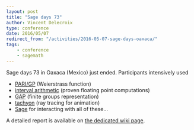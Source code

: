 ```yaml
---
layout: post
title: "Sage days 73"
author: Vincent Delecroix
type: conference
date: 2016/05/07
redirect_from: "/activities/2016-05-07-sage-days-oaxaca/"
tags:
    - conference
    - sagemath
---
```


Sage days 73 in Oaxaca (Mexico) just ended. Participants intensively used

- [PARI/GP](http://pari.math.u-bordeaux.fr/) (Weierstrass function)
- [interval arithmetic](https://perso.ens-lyon.fr/nathalie.revol/software.html#MPFI_outline) (proven floating point computations)
- [GAP](http://www.gap-system.org/) (finite groups representation)
- [tachyon](http://jedi.ks.uiuc.edu/~johns/raytracer/) (ray tracing for animation)
- [Sage](http://sagemath.org) for interacting with all of these...

A detailed report is available on [the dedicated wiki page](https://wiki.sagemath.org/days73).
